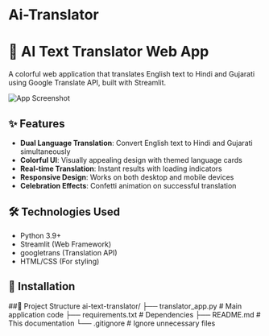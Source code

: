 # Ai-Translator

# 🌈 AI Text Translator Web App

A colorful web application that translates English text to Hindi and Gujarati using Google Translate API, built with Streamlit.

![App Screenshot](https://via.placeholder.com/800x500.png?text=AI+Text+Translator+Screenshot)

## ✨ Features

- **Dual Language Translation**: Convert English text to Hindi and Gujarati simultaneously
- **Colorful UI**: Visually appealing design with themed language cards
- **Real-time Translation**: Instant results with loading indicators
- **Responsive Design**: Works on both desktop and mobile devices
- **Celebration Effects**: Confetti animation on successful translation

## 🛠️ Technologies Used

- Python 3.9+
- Streamlit (Web Framework)
- googletrans (Translation API)
- HTML/CSS (For styling)

## 🚀 Installation

##📂 Project Structure
ai-text-translator/
├── translator_app.py       # Main application code
├── requirements.txt        # Dependencies
├── README.md              # This documentation
└── .gitignore             # Ignore unnecessary files
